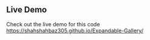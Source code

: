 ## Live Demo

Check out the live demo for this code https://shahshahbaz305.github.io/Expandable-Gallery/
